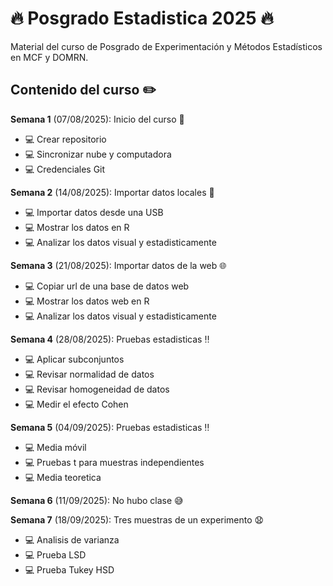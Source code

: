 # :fire: **Posgrado Estadistica 2025** :fire:
Material del curso de Posgrado de Experimentación y Métodos Estadísticos en MCF y DOMRN.

## Contenido del curso :pencil2:

**Semana 1** (07/08/2025): Inicio del curso :muscle:
  + :computer: Crear repositorio
  + :computer: Sincronizar nube y computadora
  + :computer: Credenciales Git
  
**Semana 2** (14/08/2025): Importar datos locales :floppy_disk:
  + :computer: Importar datos desde una USB
  + :computer: Mostrar los datos en R
  + :computer: Analizar los datos visual y estadisticamente
  
**Semana 3** (21/08/2025): Importar datos de la web :globe_with_meridians:
  + :computer: Copiar url de una base de datos web
  + :computer: Mostrar los datos web en R
  + :computer: Analizar los datos visual y estadisticamente
  
**Semana 4** (28/08/2025): Pruebas estadisticas :bangbang:
  + :computer: Aplicar subconjuntos
  + :computer: Revisar normalidad de datos
  + :computer: Revisar homogeneidad de datos
  + :computer: Medir el efecto Cohen
  
**Semana 5** (04/09/2025): Pruebas estadisticas :bangbang:
  + :computer: Media móvil
  + :computer: Pruebas t para muestras independientes
  + :computer: Media teoretica
  
**Semana 6** (11/09/2025): No hubo clase :sweat_smile:

**Semana 7** (18/09/2025): Tres muestras de un experimento :anguished:
  + :computer: Analisis de varianza
  + :computer: Prueba LSD
  + :computer: Prueba Tukey HSD